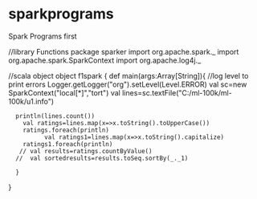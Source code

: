 # sparkprograms
Spark Programs
first

//library Functions
package sparker
import org.apache.spark._
import org.apache.spark.SparkContext
import org.apache.log4j._

//scala object
object f1spark {
      def main(args:Array[String]){
       //log level to print errors
        Logger.getLogger("org").setLevel(Level.ERROR)
       val sc=new SparkContext("local[*]","tort")
      val lines=sc.textFile("C:/ml-100k/ml-100k/u1.info")
 

       
      println(lines.count())
        val ratings=lines.map(x=>x.toString().toUpperCase())
        ratings.foreach(println)
              val ratings1=lines.map(x=>x.toString().capitalize)
        ratings1.foreach(println)
       // val results=ratings.countByValue()
      //  val sortedresults=results.toSeq.sortBy(_._1)
        
      }
}   

